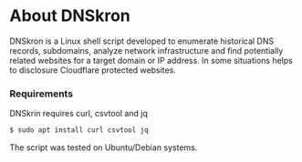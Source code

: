 # About DNSkron

DNSkron is a Linux shell script developed to enumerate historical DNS records, subdomains, analyze network infrastructure and find potentially related websites for a target domain or IP address. In some situations helps to disclosure Cloudflare protected websites. 

### Requirements

DNSkrin requires curl, csvtool and jq

```sh
$ sudo apt install curl csvtool jq
```

The script was tested on Ubuntu/Debian systems.
